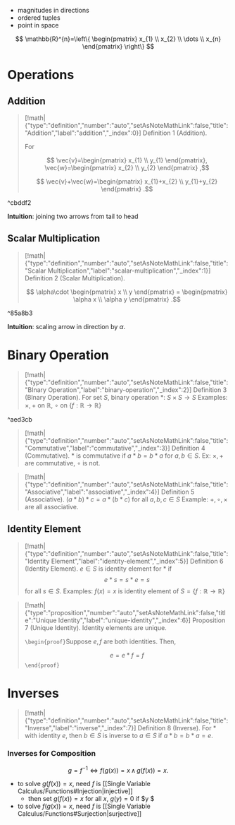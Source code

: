 - magnitudes in directions
- ordered tuples
- point in space

$$
\mathbb{R}^{n}=\left\{  
\begin{pmatrix}
x_{1} \\
x_{2} \\
\dots \\
x_{n}
\end{pmatrix}
\right\}  
$$

# Operations

## Addition

> [!math|{"type":"definition","number":"auto","setAsNoteMathLink":false,"title":"Addition","label":"addition","_index":0}] Definition 1 (Addition).
> 
> 
> For
> 
> $$
> \vec{v}=\begin{pmatrix}
> x_{1} \\
> y_{1}
> \end{pmatrix},
> \vec{w}=\begin{pmatrix}
> x_{2} \\
> y_{2}
> \end{pmatrix}
> ,$$
> 
> $$
> \vec{v}+\vec{w}=\begin{pmatrix}
> x_{1}+x_{2} \\
> y_{1}+y_{2}
> \end{pmatrix}
> .$$
> 

^cbddf2

**Intuition**: joining two arrows from tail to head

## Scalar Multiplication

> [!math|{"type":"definition","number":"auto","setAsNoteMathLink":false,"title":"Scalar Multiplication","label":"scalar-multiplication","_index":1}] Definition 2 (Scalar Multiplication).
> 
>$$
>\alpha\cdot \begin{pmatrix}
>x \\
>y
>\end{pmatrix}
> = \begin{pmatrix}
>\alpha x \\
>\alpha y
>\end{pmatrix}
>.$$
>

^85a8b3

**Intuition**: scaling arrow in direction by $\alpha$.

# Binary Operation

> [!math|{"type":"definition","number":"auto","setAsNoteMathLink":false,"title":"BInary Operation","label":"binary-operation","_index":2}] Definition 3 (BInary Operation).
> For set $S$, binary operation $*$: $S\times S\to S$ 
> Examples: $\times, +$ on $\mathbb{R}$, $\circ$ on $\{ f:\mathbb{R}\to\mathbb{R} \}$

^aed3cb

> [!math|{"type":"definition","number":"auto","setAsNoteMathLink":false,"title":"Commutative","label":"commutative","_index":3}] Definition 4 (Commutative).
> $*$ is commutative if $a*b=b*a$ for $a,b \in S$. 
> Ex: $\times,+$ are commutative, $\circ$ is not.

> [!math|{"type":"definition","number":"auto","setAsNoteMathLink":false,"title":"Associative","label":"associative","_index":4}] Definition 5 (Associative).
> $(a*b)*c=a*(b*c)$ for all $a,b,c \in S$
> Example: $+, \circ, \times$ are all associative.

## Identity Element

> [!math|{"type":"definition","number":"auto","setAsNoteMathLink":false,"title":"Identity Element","label":"identity-element","_index":5}] Definition 6 (Identity Element).
> $e\in S$ is identity element for $*$ if 
> $$
> e * s = s * e = s
> $$
> for all $s \in S$.
> Examples: $f(x)=x$ is identity element of $S=\{ f:\mathbb{R}\to\mathbb{R} \}$

> [!math|{"type":"proposition","number":"auto","setAsNoteMathLink":false,"title":"Unique Identity","label":"unique-identity","_index":6}] Proposition 7 (Unique Identity).
> Identity elements are unique.
>
>`\begin{proof}`Suppose $e,f$ are both identities. Then,
>
>$$
>e=e* f=f
>$$
>`\end{proof}`

# Inverses

> [!math|{"type":"definition","number":"auto","setAsNoteMathLink":false,"title":"Inverse","label":"inverse","_index":7}] Definition 8 (Inverse).
> For $*$ with identity $e$, then $b \in S$ is inverse to $a \in S$ if $a*b=b*a=e$.

### Inverses for Composition

$$
g = f^{-1} \iff f(g(x))=x \, \land \, g(f(x))=x.
$$

- to solve $g(f(x))=x$, need $f$ is [[Single Variable Calculus/Functions#Injection|injective]]
	- then set $g(f(x))=x$ for all $x$, $g(y)=0$ if $y $
- to solve $f(g(x))=x$, need $f$ is [[Single Variable Calculus/Functions#Surjection|surjective]]


